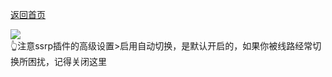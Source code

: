 [返回首页](https://opisthebest.github.io/OP-is-the-best/)                 

![](https://pic.downk.cc/item/5f05582514195aa594f1c52b.png)                  
👆注意ssrp插件的高级设置>启用自动切换，是默认开启的，如果你被线路经常切换所困扰，记得关闭这里                                   

